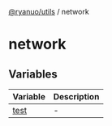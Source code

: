 [@ryanuo/utils](../index.md) / network

# network

## Variables

| Variable | Description |
| ------ | ------ |
| [test](variables/test.md) | - |
